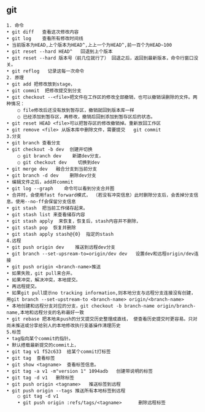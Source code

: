## git
	1. 命令
	• git diff   查看这次修改内容
	• git log    查看所有修改时间线
	• 当前版本为HEAD,上个版本为HEAD^,上上一个为HEAD^,前一百个为HEAD~100
	• git reset --hard HEAD^   回退到上个版本
	• git reset --hard 版本号（前几位就行了） 回退之后，返回到最新版本，命令行窗口没关。
	• git reflog   记录这每一次命令
	2. 原理
	• git add 把修改放到stage，
	• git commit  把修改提交到分支
	• git checkout --<file>把文件在工作区的修改全部撤销，也可以撤销误删除的文件。两种情况：
		○ file修改后还没有放到暂存区，撤销就回到版本库一样
		○ 已经添加到暂存区，再修改，撤销后回到添加到暂存区后的状态。
	• git reset HEAD <file>可以把暂存区的修改撤销掉。重新放回工作区
	• git remove <file> 从版本库中删除文件，需要提交   git commit
	3.分支
	• git branch 查看分支
	• git checkout -b dev  创建并切换
		○ git branch dev    新建dev分支，
		○ git checkout dev    切换到dev
	• git merge dev   融合分支到当前分支
	• git branch -d dev    删除dev分支
	• 编辑文件之后，add并commit
	• git log --graph    命令可以看到分支合并图
	• 合并时，会使用fast forward模式， （若没有冲突信息）此时删除分支后，会丢掉分支信息。使用--no-ff会保留分支信息
	• git stash  把当前工作储存起来。
	• git stash list 来查看储存内容
	• git stash apply  来恢复，恢复后，stash内容并不删除，
	• git stash pop  恢复并删除
	• git stash apply stash@{0}  指定的stash
	4.远程
	• git push origin dev    推送到远程dev分支
	• git branch --set-upsream-to=origin/dev dev   设置dev和远程origin/dev连接
	• git push origin <branch-name>推送
	• 如果失败，git pull来合并。
	• 如果冲突，解决冲突，本地提交。
	• 再远程提交。
	• 如果git pull提示no tracking information,则本地分支与远程分支连接没有创建， 用git branch --set-upstream-to <branch-name> origin/<branch-name>
	• 本地创建和远程分支对应的分支，git checkout -b branch-name origin/branch-name,本地和远程分支的名称最好一致
	• git rebase 把本地未push的分叉提交历史整理成直线， 使查看历史提交时更容易。只对尚未推送或分享给别人的本地修改执行变基操作清理历史
	5.标签
	• tag指向某个commit的指针。
	• 默认搭载最新提交的commit上，
	• git tag v1 f52c633  给某个commit打标签
	• git tag  查看标签
	• git show <tagname>  查看标签信息。
	• git tag -a v1 -m"version 1" 1094adb   创建带说明的标签
	• git tag -d v1   删除标签
	• git push origin <tagname>   推送标签到远程
	• git push origin --tags 推送所有本地标签到远程
		○ git tag -d v1
        • git push origin :refs/tags/<tagname>      删除远程标签
